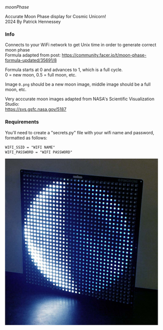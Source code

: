 *moonPhase*

Accurate Moon Phase display for Cosmic Unicorn!  
2024 By Patrick Hennessey

### Info

Connects to your WiFi network to get Unix time in order to generate correct moon phase  
Formula adapted from post: https://community.facer.io/t/moon-phase-formula-updated/35691/8

Formula starts at 0 and advances to 1, which is a full cycle.  
    0 = new moon, 0.5 = full moon, etc.

Image `0.png` should be a new moon image, middle image should be a full moon, etc.

Very acccurate moon images adapted from NASA's Scientific Visualization Studio:  
https://svs.gsfc.nasa.gov/5187

### Requirements

You'll need to create a "secrets.py" file with your wifi name and password, formatted as follows:

    WIFI_SSID = "WIFI NAME"
    WIFI_PASSWORD = "WIFI PASSWORD"

![moonPhase running on the Cosmic Unicorn](demo.jpg)
